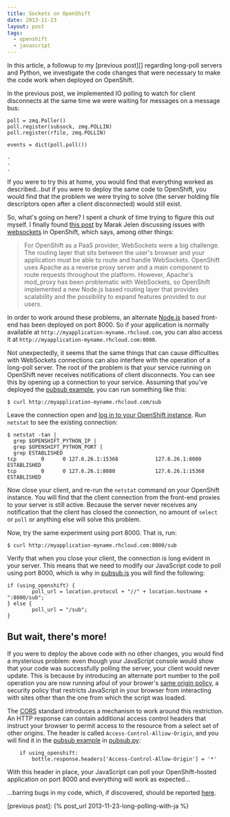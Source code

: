 ```yaml
---
title: Sockets on OpenShift
date: 2013-11-23
layout: post
tags:
  - openshift
  - javascript
---
```


In this article, a followup to my [previous post][] regarding
long-poll servers and Python, we investigate the code changes that
were necessary to make the code work when deployed on OpenShift.

<!-- more -->

In the previous post, we implemented IO polling to watch for client
disconnects at the same time we were waiting for messages on a message
bus:

    poll = zmq.Poller()
    poll.register(subsock, zmq.POLLIN)
    poll.register(rfile, zmq.POLLIN)

    events = dict(poll.poll())

    .
    .
    .

If you were to try this at home, you would find that everything worked
as described...but if you were to deploy the same code to OpenShift,
you would find that the problem we were trying to solve (the server
holding file descriptors open after a client disconnected) would still
exist.

So, what's going on here?  I spent a chunk of time trying to figure
this out myself.  I finally found [this post][paas-websockets] by
Marak Jelen discussing issues with [websockets][] in OpenShift, which
says, among other things:

> For OpenShift as a PaaS provider, WebSockets were a big challenge.
> The routing layer that sits between the user's browser and your
> application must be able to route and handle WebSockets. OpenShift
> uses Apache as a reverse proxy server and a main component to route
> requests throughout the platform. However, Apache's mod_proxy has
> been problematic with WebSockets, so OpenShift implemented a new
> Node.js based routing layer that provides scalability and the
> possibility to expand features provided to our users.

In order to work around these problems, an alternate [Node.js][] based
front-end has been deployed on port 8000.  So if your application is
normally available at `http://myapplication-myname.rhcloud.com`, you
can also access it at `http://myapplication-myname.rhcloud.com:8000`.

Not unexpectedly, it seems that the same things that can cause
difficulties with WebSockets connections can also interfere with the
operation of a long-poll server.  The root of the problem is that your
service running on OpenShift never receives notifications of client
disconnects.  You can see this by opening up a connection to your
service.  Assuming that you've deployed the [pubsub example][], you
can run something like this:

    $ curl http://myapplication-myname.rhcloud.com/sub

Leave the connection open and [log in to your OpenShift
instance][login].  Run `netstat` to see the existing connection:

    $ netstat -tan |
      grep $OPENSHIFT_PYTHON_IP |
      grep $OPENSHIFT_PYTHON_PORT |
      grep ESTABLISHED
    tcp        0      0 127.6.26.1:15368            127.6.26.1:8080             ESTABLISHED 
    tcp        0      0 127.6.26.1:8080             127.6.26.1:15368            ESTABLISHED 

Now close your client, and re-run the `netstat` command on your
OpenShift instance.  You will find that the client connection  from
the front-end proxies to your server is still active.  Because the
server never receives any notification that the client has closed the
connection, no amount of `select` or `poll` or anything else will
solve this problem.

Now, try the same experiment using port 8000.  That is, run:

    $ curl http://myapplication-myname.rhcloud.com:8000/sub

Verify that when you close your client, the connection is long evident
in your server.  This means that we need to modify our JavaScript code
to poll using port 8000, which is why in [pubsub.js][] you will find
the following:

    if (using_openshift) {
            poll_url = location.protocol + "//" + location.hostname + ":8000/sub";
    } else {
            poll_url = "/sub";
    }

## But wait, there's more!

If you were to deploy the above code with no other changes, you would
find a mysterious problem: even though your JavaScript console would
show that your code was successfully polling the server, your client
would never update.  This is because by introducing an alternate port
number to the poll operation you are now running afoul of your
brower's [same origin policy][], a security policy that restricts
JavaScript in your browser from interacting with sites other than the
one from which the script was loaded.

The [CORS][] standard introduces a mechanism to work around this
restriction.  An HTTP response can contain additional access control
headers that instruct your browser to permit access to the resource from
a select set of other origins.  The header is called
`Access-Control-Alliow-Origin`, and you will find it in the [pubsub
example][] in [pubsub.py][]:

        if using_openshift:
            bottle.response.headers['Access-Control-Allow-Origin'] = '*'

With this header in place, your JavaScript can poll your
OpenShift-hosted application on port 8000 and everything will work as
expected...

...barring bugs in my code, which, if discovered, should be reported
[here][issues].

[pubsub example]: https://github.com/larsks/pubsub_example/
[pubsub.js]: https://github.com/larsks/pubsub_example/blob/master/static/pubsub.js
[pubsub.py]: https://github.com/larsks/pubsub_example/blob/master/pubsub.py
[openshift]: http://www.openshift.com/
[paas-websockets]: https://www.openshift.com/blogs/paas-websockets
[websockets]: http://en.wikipedia.org/wiki/WebSocket
[login]: https://www.openshift.com/developers/remote-access
[same origin policy]: http://en.wikipedia.org/wiki/Same-origin_policy
[cors]: http://en.wikipedia.org/wiki/Cross-origin_resource_sharing
[issues]: https://github.com/larsks/pubsub_example/issues
[node.js]: http://nodejs.org/
[previous post]: {% post_url 2013-11-23-long-polling-with-ja %}

